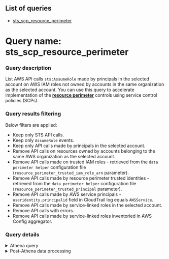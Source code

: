 <!--
# Copyright Amazon.com, Inc. or its affiliates. All Rights Reserved.
# SPDX-License-Identifier: MIT-0
-->

## List of queries
* [sts_scp_resource_perimeter](#query-name-sts_scp_resource_perimeter)

# Query name: sts_scp_resource_perimeter

### Query description

List AWS API calls `sts:AssumeRole` made by principals in the selected account on AWS IAM roles not owned by accounts in the same organization as the selected account.
You can use this query to accelerate implementation of the [**resource perimeter**](https://aws.amazon.com/blogs/security/establishing-a-data-perimeter-on-aws-allow-only-trusted-resources-from-my-organization/) controls using service control policies (SCPs).
    
### Query results filtering

Below filters are applied:
- Keep only STS API calls.
- Keep only `AssumeRole` events.
- Keep only API calls made by principals in the selected account.
- Remove API calls on resources owned by accounts belonging to the same AWS organization as the selected account.
- Remove API calls made on trusted IAM roles - retrieved from the `data perimeter helper` configuration file (`resource_perimeter_trusted_iam_role_arn` parameter).
- Remove API calls made by resource perimeter trusted identities - retrieved from the `data perimeter helper` configuration file (`resource_perimeter_trusted_principal` parameter).
- Remove API calls made by AWS service principals - `useridentity.principalid` field in CloudTrail log equals `AWSService`.
- Remove API calls made by service-linked roles in the selected account.
- Remove API calls with errors.
- Remove API calls made by service-linked roles inventoried in AWS Config aggregator.


### Query details

<details>
<summary>Athena query</summary>

```sql
SELECT
    useridentity.sessioncontext.sessionissuer.arn as principal_arn,
    useridentity.type as principal_type,
    useridentity.accountid as principal_accountid,
    useridentity.principalid,
    eventname,
    unnested_resources.accountid as role_accountid,
    unnested_resources.arn as role_arn,
    count(*) as nb_reqs
FROM "__ATHENA_TABLE_NAME_PLACEHOLDER__"
LEFT JOIN UNNEST(
    resources
) u(unnested_resources) ON TRUE
WHERE
    p_account = '{account_id}'
    AND p_date {helper.get_athena_date_partition()}
    AND eventsource = 'sts.amazonaws.com'
    -- Keep only `AssumeRole` events.
    AND eventname = 'AssumeRole'
    -- Keep only API calls made by principals in the selected account
    {keep_selected_account_principal}
    -- Remove API calls on resources owned by accounts belonging to the same AWS organization as the selected account.
    AND unnested_resources.accountid NOT IN ({list_all_account_id})
    -- Remove API calls made on trusted IAM roles - retrieved from the `data perimeter helper` configuration file (`resource_perimeter_trusted_iam_role_arn` parameter).
    {resource_perimeter_trusted_iam_role_arn}
    -- Remove API calls made by resource perimeter trusted identities - retrieved from the `data perimeter helper` configuration file (`resource_perimeter_trusted_principal` parameter).
    {resource_perimeter_trusted_principal_arn}
    {resource_perimeter_trusted_principal_id}
    -- Remove API calls made by AWS service principals - `useridentity.principalid` field in CloudTrail log equals `AWSService`.
    AND useridentity.principalid != 'AWSService'
    -- Remove API calls made by service-linked roles in the selected account
    AND COALESCE(NOT regexp_like(useridentity.sessioncontext.sessionissuer.arn, '(:role/aws-service-role/)'), True)
    -- Remove API calls with errors
    AND errorcode IS NULL
GROUP BY
    useridentity.sessioncontext.sessionissuer.arn,
    useridentity.type,
    useridentity.accountid,
    useridentity.principalid,
    eventname,
    unnested_resources.accountid,
    unnested_resources.arn
```
</details>

<details>
<summary>Post-Athena data processing</summary>

- Following columns are injected to ease analysis: `isAssumableBy`, `isServiceRole`.
- Remove API calls made by service-linked roles inventoried in AWS Config aggregator.
</details>



